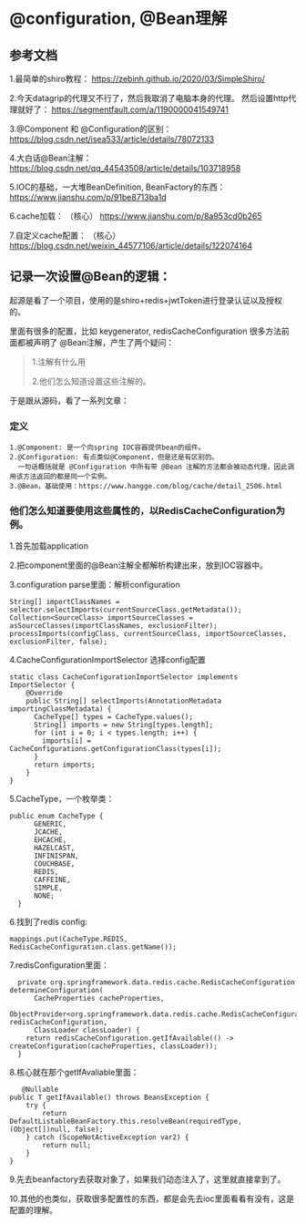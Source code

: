 # @configuration, @Bean理解

## 参考文档

1.最简单的shiro教程：
  https://zebinh.github.io/2020/03/SimpleShiro/

2.今天datagrip的代理又不行了，然后我取消了电脑本身的代理。
然后设置http代理就好了：
https://segmentfault.com/a/1190000041549741

3.@Component 和 @Configuration的区别：
https://blog.csdn.net/isea533/article/details/78072133

4.大白话@Bean注解：
https://blog.csdn.net/qq_44543508/article/details/103718958

5.IOC的基础，一大堆BeanDefinition, BeanFactory的东西：
https://www.jianshu.com/p/91be8713ba1d

6.cache加载： （核心）
https://www.jianshu.com/p/8a953cd0b265

7.自定义cache配置： （核心）
https://blog.csdn.net/weixin_44577106/article/details/122074164

## 记录一次设置@Bean的逻辑：

起源是看了一个项目，使用的是shiro+redis+jwtToken进行登录认证以及授权的。

里面有很多的配置，比如 keygenerator, redisCacheConfiguration 很多方法前面都被声明了
@Bean注解，产生了两个疑问：

>1.注解有什么用
>
>2.他们怎么知道设置这些注解的。

于是跟从源码，看了一系列文章：

### 定义

	1.@Component: 是一个向spring IOC容器提供bean的组件。
	2.@Configuration: 有点类似@Component，但是还是有区别的。
	  一句话概括就是 @Configuration 中所有带 @Bean 注解的方法都会被动态代理，因此调用该方法返回的都是同一个实例。
	3.@Bean，基础使用：https://www.hangge.com/blog/cache/detail_2506.html

### 他们怎么知道要使用这些属性的，以RedisCacheConfiguration为例。

1.首先加载application

2.把component里面的@Bean注解全都解析构建出来，放到IOC容器中。

3.configuration parse里面：解析configuration
  
    String[] importClassNames = selector.selectImports(currentSourceClass.getMetadata());
    Collection<SourceClass> importSourceClasses = asSourceClasses(importClassNames, exclusionFilter);
    processImports(configClass, currentSourceClass, importSourceClasses, exclusionFilter, false);

4.CacheConfigurationImportSelector 选择config配置

    static class CacheConfigurationImportSelector implements ImportSelector {
        @Override
        public String[] selectImports(AnnotationMetadata importingClassMetadata) {
          CacheType[] types = CacheType.values();
          String[] imports = new String[types.length];
          for (int i = 0; i < types.length; i++) {
            imports[i] = CacheConfigurations.getConfigurationClass(types[i]);
          }
          return imports;
        }
    }


5.CacheType，一个枚举类：


    public enum CacheType {
          GENERIC,
          JCACHE,
          EHCACHE,
          HAZELCAST,
          INFINISPAN,
          COUCHBASE,
          REDIS,
          CAFFEINE,
          SIMPLE,
          NONE;
      }

6.找到了redis config:
   

    mappings.put(CacheType.REDIS, RedisCacheConfiguration.class.getName());


7.redisConfiguration里面：


	  private org.springframework.data.redis.cache.RedisCacheConfiguration determineConfiguration(
	      CacheProperties cacheProperties,
	      ObjectProvider<org.springframework.data.redis.cache.RedisCacheConfiguration> redisCacheConfiguration,
	      ClassLoader classLoader) {
	    return redisCacheConfiguration.getIfAvailable(() -> createConfiguration(cacheProperties, classLoader));
	  }

8.核心就在那个getIfAvaliable里面：

       @Nullable
    public T getIfAvailable() throws BeansException {
        try {
            return DefaultListableBeanFactory.this.resolveBean(requiredType, (Object[])null, false);
        } catch (ScopeNotActiveException var2) {
            return null;
        }
    }

9.先去beanfactory去获取对象了，如果我们动态注入了，这里就直接拿到了。

10.其他的也类似，获取很多配置性的东西，都是会先去ioc里面看看有没有，这是配置的理解。
